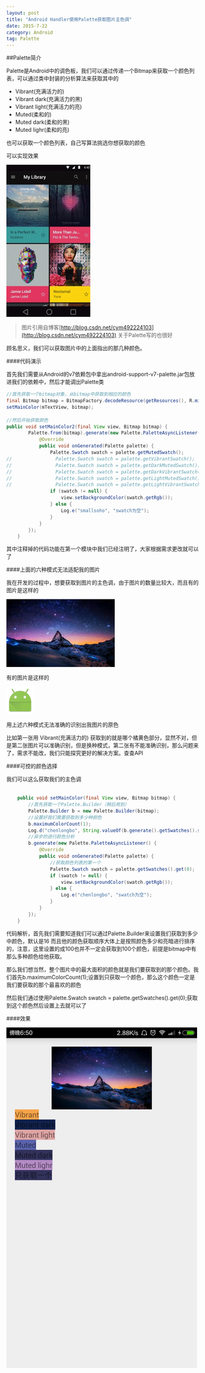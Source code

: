 ```yaml
---
layout: post
title: "Android Handler使用Palette获取图片主色调"
date: 2015-7-22
category: Android
tag: Palette
---
```


##Palette简介

Palette是Android中的调色板，我们可以通过传递一个Bitmap来获取一个颜色列表，可以通过类中封装的分析算法来获取其中的

- Vibrant(充满活力的)
- Vibrant dark(充满活力的黑)
- Vibrant light(充满活力的亮)
- Muted(柔和的)
- Muted dark(柔和的黑)
- Muted lighr(柔和的亮)

也可以获取一个颜色列表，自己写算法挑选你想获取的颜色

可以实现效果

![图片](/img/2015-7-22/image_palette.jpg)

> 图片引用自博客[http://blog.csdn.net/cym492224103](http://blog.csdn.net/cym492224103) 关于Palette写的也很好

顾名思义，我们可以获取图片中的上面指出的那几种颜色。

####代码演示

首先我们需要从Android的v7依赖包中拿出android-support-v7-palette.jar包放进我们的依赖中，然后才能调出Palette类


```java
//首先获取一个bitmap对象，从bitmap中获取到相应的颜色
final Bitmap bitmap = BitmapFactory.decodeResource(getResources(), R.mipmap.test4);
setMainColor(mTextView, bitmap);

//然后开始获取颜色
public void setMainColor2(final View view, Bitmap bitmap) {
        Palette.from(bitmap).generate(new Palette.PaletteAsyncListener() {
            @Override
            public void onGenerated(Palette palette) {
                Palette.Swatch swatch = palette.getMutedSwatch();
//                Palette.Swatch swatch = palette.getVibrantSwatch();
//                Palette.Swatch swatch = palette.getDarkMutedSwatch();
//                Palette.Swatch swatch = palette.getDarkVibrantSwatch();
//                Palette.Swatch swatch = palette.getLightMutedSwatch();
//                Palette.Swatch swatch = palette.getLightVibrantSwatch();
                if (swatch != null) {
                    view.setBackgroundColor(swatch.getRgb());
                } else {
                    Log.e("smallsoho", "swatch为空");
                }
            }
        });
    }
```

其中注释掉的代码功能在第一个模块中我们已经注明了，大家根据需求更改就可以了

####上面的六种模式无法适配我的图片

我在开发的过程中，想要获取到图片的主色调，由于图片的数量比较大，而且有的图片是这样的

![图片](/img/2015-7-22/test.jpg)

有的图片是这样的

![图片](/img/2015-7-22/test2.png)

用上述六种模式无法准确的识别出我图片的原色

比如第一张用 Vibrant(充满活力的) 获取到的就是哪个橘黄色部分，显然不对，但是第二张图片可以准确识别，但是换种模式，第二张有不能准确识别，那么问题来了，需求不能改，我们只能探究更好的解决方案。查查API

####可控的颜色选择

我们可以这么获取我们的主色调

```java

    public void setMainColor(final View view, Bitmap bitmap) {
    	//首先获取一个Palette.Builder（稍后用到）
        Palette.Builder b = new Palette.Builder(bitmap);
        //设置好我们需要获取到多少种颜色
        b.maximumColorCount(1);
        Log.d("chenlongbo", String.valueOf(b.generate().getSwatches().size()));
        //异步的进行颜色分析
        b.generate(new Palette.PaletteAsyncListener() {
            @Override
            public void onGenerated(Palette palette) {
                //获取颜色列表的第一个
                Palette.Swatch swatch = palette.getSwatches().get(0);
                if (swatch != null) {
                    view.setBackgroundColor(swatch.getRgb());
                } else {
                    Log.e("chenlongbo", "swatch为空");
                }
            }
        });
    }

```

代码解析，首先我们需要知道我们可以通过Palette.Builder来设置我们获取到多少中颜色，默认是16
而且他的颜色获取顺序大体上是按照颜色多少和亮暗进行排序的，注意，这里设置的成100也并不一定会获取到100个颜色，前提是bitmap中有那么多种颜色给他获取。

那么我们想当然，整个图片中的最大面积的颜色就是我们要获取到的那个颜色。我们首先b.maximumColorCount(1);设置到只获取一个颜色，那么这个颜色一定是我们要获取的那个最喜欢的颜色

然后我们通过使用Palette.Swatch swatch = palette.getSwatches().get(0);获取到这个颜色然后设置上去就可以了

####效果

![图片](/img/2015-7-22/screen.png)



